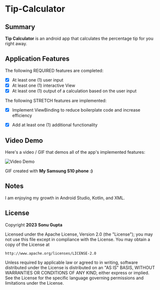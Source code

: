 # Tip-Calculator

## Summary

**Tip Calculator** is an android app that calculates the percentage tip for you right away.

## Application Features


The following REQUIRED features are completed:

- [x] At least one (1) user input
- [x] At least one (1) interactive View
- [x] At least one (1) output of a calculation based on the user input

The following STRETCH features are implemented:

- [x] Implement ViewBinding to reduce boilerplate code and increase efficiency
- [x] Add at least one (1) additional functionality


## Video Demo

Here's a video / GIF that demos all of the app's implemented features:

<img src='https://github.com/Dxsonu7/Tip-Calculator/assets/87947158/78f18502-715b-472a-ad7c-5c8e35efcef4' title='Video Demo' width='' alt='Video Demo' />

GIF created with **My Samsung S10 phone :)**


## Notes

I am enjoying my growth in Android Studio, Kotlin, and XML.

## License

Copyright **2023** **Sonu Gupta**

Licensed under the Apache License, Version 2.0 (the "License");
you may not use this file except in compliance with the License.
You may obtain a copy of the License at

    http://www.apache.org/licenses/LICENSE-2.0

Unless required by applicable law or agreed to in writing, software
distributed under the License is distributed on an "AS IS" BASIS,
WITHOUT WARRANTIES OR CONDITIONS OF ANY KIND, either express or implied.
See the License for the specific language governing permissions and
limitations under the License.
